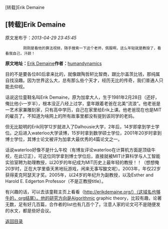 [转载]Erik Demaine
## [转载]Erik Demaine

 原文发布于：*2013-04-29 23:45:45*

			刚刚是看他的算法视频，随手搜索一下这个老师，佩服啊，这么年轻就是教授了，看看我自己，汗颜！

**原文地址：**[Erik Demaine](http://blog.sina.com.cn/s/blog_73c435960100tcxn.html)**作者：**[humandynamics](http://blog.sina.com.cn/u/1942238614)

目的不是要各位80后拿来比的，就像跟陶哲轩比智商，跟比尔盖茨比钱，那纯属自找没趣。因为世界这么大，总有那么些个天才，经历无比的传奇，我们普通人只能去仰视。

话说这位童鞋名叫Erik
Demaine，原为加拿大人，生于1981年2月28日（还好，俺比他小一岁半），根本没正八经上过学，童年跟着老爸在北美“流浪”。他老爸是一艺术家兼雕刻家，只有高中学历，自己在家里给Erik上课。他老爸现在也是MIT的雇员了。不知道为啥网上的所有故事里都没有提到该同学的老妈。

但无比聪明的Erik同学12岁就进入了Dalhousie大学，2年后，14岁即拿到学士学位。之后进入waterloo大学读博，15岁时拿到数学硕士学位，2001年20岁时拿到博士学位，其博士论文被评为加拿大最优秀的4篇论文之一。

话说waterloo好像不是什么牛校（有博友评论waterloo在计算机方面是顶级牛校，在此订正），可这位同学拿到博士学位后，直接就被MIT计算科学与人工智能实验室聘为助理教授，以20岁的年纪成为MIT历史上最年轻的教授！！（想想俺20岁时，正在大学里昏天黑地玩游戏，闲来无事写酸文呢）。2003年，年仅22岁获得麦克阿瑟天才奖。2005年，以24岁的年纪升为副教授，以及Esther
and Harold E. Edgerton Professor（不是正教授title）。

有兴趣的话，可以去该童鞋主页上看看（http://erikdemaine.org/）（这域名也够牛的，org结尾）。他的研究方向是Algorithmic
graphic
theory，比较有趣，论著无数，足有好几百篇，合作者的list也有几百个了。注意人家的论文可不是随便发的水文，都是些好会议。

[返回目录](index.html)
